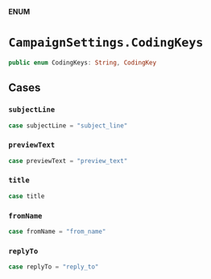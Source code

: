 **ENUM**

# `CampaignSettings.CodingKeys`

```swift
public enum CodingKeys: String, CodingKey
```

## Cases
### `subjectLine`

```swift
case subjectLine = "subject_line"
```

### `previewText`

```swift
case previewText = "preview_text"
```

### `title`

```swift
case title
```

### `fromName`

```swift
case fromName = "from_name"
```

### `replyTo`

```swift
case replyTo = "reply_to"
```
